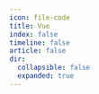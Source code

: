 ```yaml
---
icon: file-code
title: Vue
index: false
timeline: false
article: false
dir:
  collapsible: false
  expanded: true
---
```

